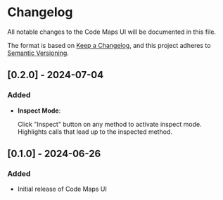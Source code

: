 # Changelog

All notable changes to the Code Maps UI will be documented in this file.

The format is based on [Keep a Changelog](https://keepachangelog.com/en/1.0.0/),
and this project adheres to [Semantic Versioning](https://semver.org/spec/v2.0.0.html).

## [0.2.0] - 2024-07-04

### Added
- **Inspect Mode**:

  Click "Inspect" button on any method to activate inspect mode. Highlights calls that lead up to the inspected method. 

## [0.1.0] - 2024-06-26

### Added
- Initial release of Code Maps UI
